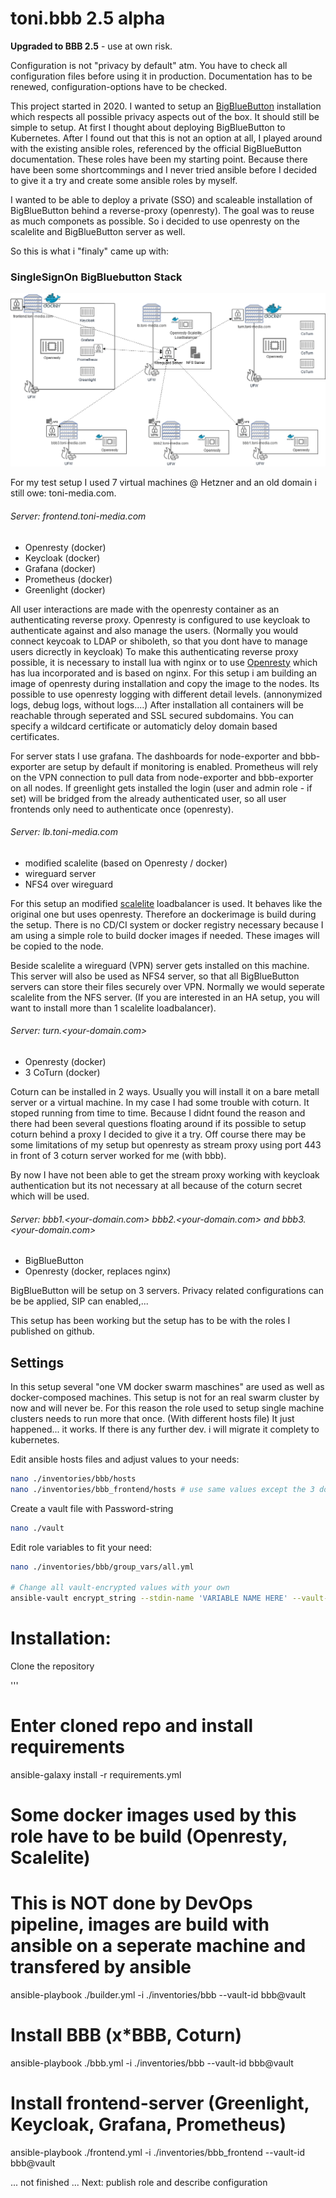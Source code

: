 # toni.bbb 2.5 alpha
**Upgraded to BBB 2.5** - use at own risk.

Configuration is not "privacy by default" atm. You have to check all configuration files before using it in production.
Documentation has to be renewed, configuration-options have to be checked.

This project started in 2020. I wanted to setup an [BigBlueButton](https://bigbluebutton.org/) installation which respects all possible privacy aspects out of the box. It should still be simple to setup. At first I thought about deploying BigBlueButton to Kubernetes. After I found out that this is not an option at all, I played around with the existing ansible roles, referenced by the official BigBlueButton documentation. These roles have been my starting point. Because there have been some shortcommings and I never tried ansible before I decided to give it a try and create some ansible roles by myself. 

I wanted to be able to deploy a private (SSO) and scaleable installation of BigBlueButton behind a reverse-proxy (openresty).
The goal was to reuse as much componets as possible. So i decided to use openresty on the scalelite and BigBlueButton server as well.

So this is what i "finaly" came up with:

### SingleSignOn BigBluebutton Stack 

![server](./images/server.png)

For my test setup I used 7 virtual machines @ Hetzner and an old domain i still owe: toni-media.com. 

###### Server: frontend.toni-media.com

- Openresty (docker)
- Keycloak (docker)
- Grafana (docker)
- Prometheus (docker)
- Greenlight (docker)

All user interactions are made with the openresty container as an authenticating reverse proxy. Openresty is configured to use keycloak to authenticate against and also manage the users. (Normally you would connect keycoak to LDAP or shiboleth, so that you dont have to manage users dicrectly in keycloak) To make this authenticating reverse proxy possible, it is necessary to install lua with nginx or to use [Openresty](https://openresty.org/en/) which has lua incorporated and is based on nginx. For this setup i am building an image of openresty during installation and copy the image to the nodes. Its possible to use openresty logging with different detail levels. (annonymized logs, debug logs, without logs....)
After installation all containers will be reachable through seperated and SSL secured subdomains. You can specify a wildcard certificate or automaticly deloy domain based certificates.

For server stats I use grafana. The dashboards for node-exporter and bbb-exporter are setup by default if monitoring is enabled. Prometheus will rely on the VPN connection to pull data from node-exporter and bbb-exporter on all nodes.
If greenlight gets installed the login (user and admin role - if set) will be bridged from the already authenticated user, so all user frontends only need to authenticate once (openresty).

###### Server: lb.toni-media.com

- modified scalelite (based on Openresty / docker)
- wireguard server
- NFS4 over wireguard

For this setup an modified [scalelite](https://github.com/blindsidenetworks/scalelite) loadbalancer is used. It behaves like the original one but uses openresty. Therefore an dockerimage is build during the setup. There is no CD/CI system or docker registry necessary because I am using a simple role to build docker images if needed. These images will be copied to the node.

Beside scalelite a wireguard (VPN) server gets installed on this machine. This server will also be used as NFS4 server, so that all BigBlueButton servers can store their files securely over VPN. Normally we would seperate scalelite from the NFS server. (If you are interested in an HA setup, you will want to install more than 1 scalelite loadbalancer).

###### Server: turn.<your-domain.com>

- Openresty (docker)
- 3 CoTurn (docker)

Coturn can be installed in 2 ways. Usually you will install it on a bare metall server or a virtual machine.
In my case I had some trouble with coturn. It stoped running from time to time. Because I didnt found the reason and there had been several questions floating around if its possible to setup coturn behind a proxy I decided to give it a try.
Off course there may be some limitations of my setup but openresty as stream proxy using port 443 in front of 3 coturn server worked for me (with bbb).

By now I have not been able to get the stream proxy working with keycloak authentication but its not necessary at all because of the coturn secret which will be used.

###### Server: bbb1.<your-domain.com> bbb2.<your-domain.com> and bbb3.<your-domain.com>

- BigBlueButton 
- Openresty (docker, replaces nginx)

BigBlueButton will be setup on 3 servers.
Privacy related configurations can be be applied, SIP can enabled,...

This setup has been working but the setup has to be with the roles I published on github. 

## Settings

In this setup several "one VM docker swarm maschines" are used as well as docker-composed machines. This setup is not for an real swarm cluster by now and will never be.
For this reason the role used to setup single machine clusters needs to run more that once. (With different hosts file)
It just happened... it works. If there is any further dev. i will migrate it complety to kubernetes.

Edit ansible hosts files and adjust values to your needs:
```bash
nano ./inventories/bbb/hosts
nano ./inventories/bbb_frontend/hosts # use same values except the 3 docker server groups at the end
```

Create a vault file with Password-string
```bash
nano ./vault
```

Edit role variables to fit your need:
```bash
nano ./inventories/bbb/group_vars/all.yml

# Change all vault-encrypted values with your own
ansible-vault encrypt_string --stdin-name 'VARIABLE NAME HERE' --vault-id bbb@vault
```

# Installation:
Clone the repository

'''
# Enter cloned repo and install requirements
ansible-galaxy install -r requirements.yml

# Some docker images used by this role have to be build (Openresty, Scalelite)
# This is NOT done by DevOps pipeline, images are build with ansible on a seperate machine and transfered by ansible
ansible-playbook ./builder.yml -i ./inventories/bbb --vault-id bbb@vault

# Install BBB (x*BBB, Coturn)
ansible-playbook ./bbb.yml -i ./inventories/bbb --vault-id bbb@vault

# Install frontend-server (Greenlight, Keycloak, Grafana, Prometheus)
ansible-playbook ./frontend.yml -i ./inventories/bbb_frontend --vault-id bbb@vault

... not finished ...
Next: publish role and describe configuration
